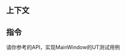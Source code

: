 ﻿## 上下文
[](../README.md)
[](../avalonia-todo/提示词-dev.md)

## 指令
请你参考[](Headless/UT_Headless_Demo.cs)的API，实现MainWindow的UT测试用例